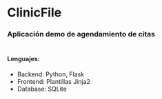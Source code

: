 # ClinicFile 
<h3> Aplicación demo de agendamiento de citas<h1>
<h4> Lenguajes: </h4>
<ul>  
 <li>Backend: Python, Flask </li>
 <li>Frontend: Plantillas Jinja2</li>
 <li>Database: SQLite</li>
</ul>